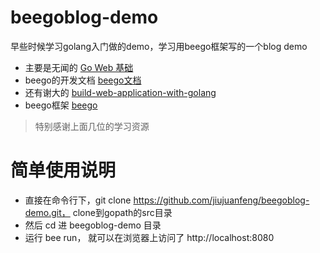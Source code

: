 # beegoblog-demo
早些时候学习golang入门做的demo，学习用beego框架写的一个blog demo

- 主要是无闻的 [Go Web 基础](https://github.com/Unknwon/go-web-foundation)
- beego的开发文档 [beego文档](https://beego.me/docs/intro/)
- 还有谢大的 [build-web-application-with-golang](https://github.com/astaxie/build-web-application-with-golang)
- beego框架 [beego](https://github.com/astaxie/beego)


> 特别感谢上面几位的学习资源

# 简单使用说明
- 直接在命令行下，git clone https://github.com/jiujuanfeng/beegoblog-demo.git， clone到gopath的src目录 
- 然后 cd 进 beegoblog-demo 目录
- 运行 bee run， 就可以在浏览器上访问了 http://localhost:8080
